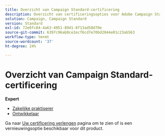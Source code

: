 ```yaml
---
title: Overzicht van Campaign Standard-certificering
description: Overzicht van certificeringsopties voor Adobe Campaign Standard
solution: Campaign, Campaign Standard
version: Standard
exl-id: 72e0fc04-4a63-4951-89d1-8f13ad58d70e
source-git-commit: 6397c96ab0ce2ecf6cd7e70bd2044e01c23ab563
workflow-type: tm+mt
source-wordcount: '37'
ht-degree: 24%

---
```


# Overzicht van Campaign Standard-certificering

**Expert**

* [Zakelijke praktiserer](/help/certifications/acs/acs-e-business.md) <!--AD0-E307-->
* [Ontwikkelaar](/help/certifications/acs/acs-e-developer.md) <!--AD0-E306-->

Ga naar [Uw certificering verlengen](/help/certifications/renew.md) pagina om te zien of is een vernieuwingsoptie beschikbaar voor dit product.
